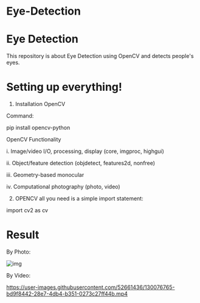 # Eye-Detection

# Eye Detection
This repository is about Eye Detection using OpenCV and detects people's eyes.

# Setting up everything!
1. Installation OpenCV

Command:

pip install opencv-python 

OpenCV Functionality

i. Image/video I/O, processing, display (core, imgproc, highgui)

ii. Object/feature detection (objdetect, features2d, nonfree)

iii. Geometry-based monocular

iv. Computational photography (photo, video)

2. OPENCV all you need is a simple import statement:

import cv2 as cv

# Result

By Photo:

![img](https://user-images.githubusercontent.com/52661436/130069468-24ffa47f-1233-4e9a-9696-355bc6956611.jpg)

By Video:


https://user-images.githubusercontent.com/52661436/130076765-bd9f8442-28e7-4db4-b351-0273c27ff44b.mp4


